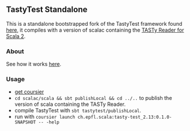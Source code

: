 ## TastyTest Standalone

This is a standalone bootstrapped fork of the TastyTest framework found [here](https://github.com/scalacenter/scala/blob/tasty_reader/src/tastytest/scala/tools/tastytest), it compiles with a version of scalac containing the [TASTy Reader for Scala 2](https://scala.epfl.ch/projects.html#tastyScala2).

### About

See how it works [here](https://github.com/scalacenter/scala/blob/tasty_reader/doc/internal/tastytest.md).

### Usage

- [get coursier](https://get-coursier.io)
- `cd scalac/scala && sbt publishLocal && cd ../..` to publish the version of scala containing the TASTy Reader.
- compile TastyTest with `sbt tastytest/publishLocal`.
- run with `coursier launch ch.epfl.scala:tasty-test_2.13:0.1.0-SNAPSHOT -- -help`
